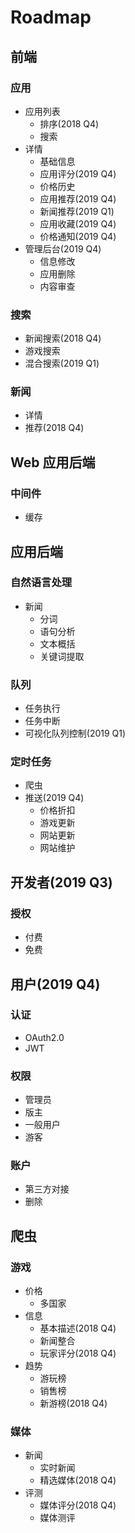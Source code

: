 # Roadmap

## 前端
### 应用
* 应用列表
    * 排序(2018 Q4)
    * 搜索
* 详情
    * 基础信息
    * 应用评分(2019 Q4)
    * 价格历史
    * 应用推荐(2019 Q4)
    * 新闻推荐(2019 Q1)
    * 应用收藏(2019 Q4)
    * 价格通知(2019 Q4)
* 管理后台(2019 Q4)
    * 信息修改
    * 应用删除
    * 内容审查
### 搜索
* 新闻搜索(2018 Q4)
* 游戏搜索
* 混合搜索(2019 Q1)
### 新闻
* 详情
* 推荐(2018 Q4)
## Web 应用后端
### 中间件
* 缓存
## 应用后端
### 自然语言处理
* 新闻
    * 分词
    * 语句分析
    * 文本概括
    * 关键词提取
### 队列
* 任务执行
* 任务中断
* 可视化队列控制(2019 Q1)
### 定时任务
* 爬虫
* 推送(2019 Q4)
    * 价格折扣
    * 游戏更新
    * 网站更新
    * 网站维护
## 开发者(2019 Q3)
### 授权
* 付费
* 免费
## 用户(2019 Q4)
### 认证
* OAuth2.0
* JWT
### 权限
* 管理员
* 版主
* 一般用户
* 游客
### 账户
* 第三方对接
* 删除
## 爬虫
### 游戏
* 价格
    * 多国家
* 信息
    * 基本描述(2018 Q4)
    * 新闻整合
    * 玩家评分(2018 Q4)
* 趋势
    * 游玩榜
    * 销售榜
    * 新游榜(2018 Q4)
### 媒体
* 新闻
    * 实时新闻
    * 精选媒体(2018 Q4)
* 评测
    * 媒体评分(2018 Q4)
    * 媒体测评